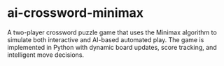 # ai-crossword-minimax
 A two-player crossword puzzle game that uses the Minimax algorithm to simulate both interactive and AI-based automated play. The game is implemented in Python with dynamic board updates, score tracking, and intelligent move decisions.
